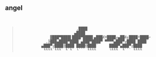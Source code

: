 
## angel



<br/>

>                                ,████
>                               ▄████
>                    ▓███▀████▌████▀████▌▄███Æ¥████╓▄██Æ╗████ª████⌐
>                  ,╠███▄████▀████`▄███▀████▀ ▀▀▀▀▄███▀╓████ ████`
>                ▄███▀╓████╟████ ████╬████`     ████▀▄███▀╓████
>                 ╙╙╙╙`╙╙╙` ╙`╙` └``` ╙╙╙╙      └╙╙╙  ╙``` ╙╙╙╙
